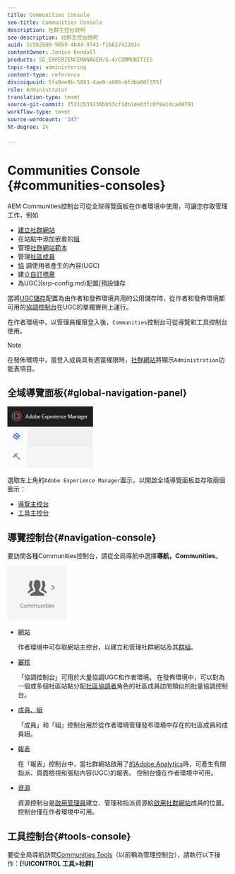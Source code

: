 ```yaml
---
title: Communities Console
seo-title: Communities Console
description: 社群主控台說明
seo-description: 社群主控台說明
uuid: 1c5b2600-9059-4b44-9741-f1b627423d3c
contentOwner: Janice Kendall
products: SG_EXPERIENCEMANAGER/6.4/COMMUNITIES
topic-tags: administering
content-type: reference
discoiquuid: 5fa9ee8b-5893-4ae9-a986-bfdbb00f355f
role: Administrator
translation-type: tm+mt
source-git-commit: 75312539136bb53cf1db1de03fc0f9a1dca49791
workflow-type: tm+mt
source-wordcount: '347'
ht-degree: 1%

---
```



# Communities Console {#communities-consoles}

AEM Communities控制台可從全球導覽面板在作者環境中使用，可讓您存取管理工作，例如

* [建立社群網站](sites-console.md)
* 在站點中添加嵌套的[組](groups.md)
* 管理[社群網站範本](sites.md)
* 管理[社區成員](members.md)
* [協](moderate-ugc.md) 調使用者產生的內容(UGC)
* 建立[自訂標章](badges.md)
* 為UGC](srp-config.md)配置[預設儲存

當將[UGC儲存](working-with-srp.md)配置為由作者和發佈環境共用的公用儲存時，從作者和發佈環境都可用的[協調控制台](moderation.md)在UGC的單獨實例上運行。

在作者環境中，以管理員權限登入後，`Communities`控制台可從導覽和工具控制台使用。

>[!NOTE]
>
>在發佈環境中，當登入成員具有適當權限時，[社群網站](sites-console.md)將顯示`Administration`功能表項目。

## 全域導覽面板{#global-navigation-panel}

![chlimage_1-91](assets/chlimage_1-91.png)

選取左上角的`Adobe Experience Manager`圖示，以開啟全域導覽面板並存取兩個圖示：

* [導覽主控台](#navigation-console)
* [工具主控台](tools.md)

## 導覽控制台{#navigation-console}

要訪問各種Communities控制台，請從全局導航中選擇&#x200B;**導航，Communities**。

![chlimage_1-92](assets/chlimage_1-92.png)

* [網站](sites-console.md)

   作者環境中可存取網站主控台，以建立和管理社群網站及其[群組](groups.md)。

* [審核](moderation.md)

   「協調控制台」可用於大量協調UGC和作者環境。 在發佈環境中，可以對為一個或多個社區站點分配[社區協調者](users.md#publishenvironmentusersandgroups)角色的社區成員訪問類似的批量協調控制台。

* [成員、組](members.md)

   「成員」和「組」控制台用於從作者環境管理發布環境中存在的社區成員和成員組。

* [報表](reports.md)

   在「報表」控制台中，當社群網站啟用了[的Adobe Analytics](sites-console.md#analytics)時，可產生有關指派、頁面檢視和張貼內容(UGC)的報表。 控制台僅在作者環境中可用。

* [資源](resources.md)

   資源控制台是[啟用管理員](enablement.md#communitymanagers)建立、管理和指派資源給[啟用社群網站](overview.md#enablement-community)成員的位置。 控制台僅在作者環境中可用。

## 工具控制台{#tools-console}

要從全局導航訪問[Communities Tools](tools.md)（以前稱為管理控制台），請執行以下操作：**[!UICONTROL 工具>社群]**
